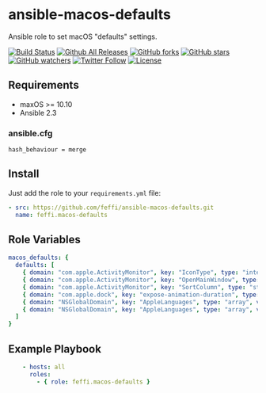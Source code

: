 # ansible-macos-defaults

Ansible role to set macOS "defaults" settings.

[![Build Status](https://img.shields.io/travis/feffi/ansible-macos-defaults.svg)](https://travis-ci.org/feffi/ansible-macos-defaults) [![Github All Releases](https://img.shields.io/github/downloads/feffi/ansible-macos-defaults/total.svg)](https://github.com/feffi/ansible-macos-defaults) [![GitHub forks](https://img.shields.io/github/forks/feffi/ansible-macos-defaults.svg?style=social&label=Fork)](https://github.com/feffi/ansible-macos-defaults) [![GitHub stars](https://img.shields.io/github/stars/feffi/ansible-macos-defaults.svg?style=social&label=Star)](https://github.com/feffi/ansible-macos-defaults) [![GitHub watchers](https://img.shields.io/github/watchers/feffi/ansible-macos-defaults.svg?style=social&label=Watch)](https://github.com/feffi/ansible-macos-defaults) [![Twitter Follow](https://img.shields.io/twitter/follow/feffi1.svg?style=social&label=Follow)](https://twitter.com/feffi1) [![License](http://img.shields.io/:license-mit-blue.svg)](https://github.com/feffi/ansible-macos-defaults/blob/master/LICENSE)

## Requirements

* maxOS >= 10.10
* Ansible 2.3

### ansible.cfg
```
hash_behaviour = merge
```

## Install
Just add the role to your ``requirements.yml`` file:
```yaml
- src: https://github.com/feffi/ansible-macos-defaults.git
  name: feffi.macos-defaults
```


## Role Variables

```yaml
macos_defaults: {
  defaults: [
    { domain: "com.apple.ActivityMonitor", key: "IconType", type: "integer", value: "5" },
    { domain: "com.apple.ActivityMonitor", key: "OpenMainWindow", type: "boolean", value: "true" },
    { domain: "com.apple.ActivityMonitor", key: "SortColumn", type: "string", value: "CPUUsage" },
    { domain: "com.apple.dock", key: "expose-animation-duration", type: "float", value: "0.12", global: true },
    { domain: "NSGlobalDomain", key: "AppleLanguages", type: "array", value: [ "de", "en" ], global: true },
    { domain: "NSGlobalDomain", key: "AppleLanguages", type: "array", value: [ "nl" ], add: true, global: true }
  ]
}
```

## Example Playbook

```yaml
    - hosts: all
      roles:
        - { role: feffi.macos-defaults }
```
